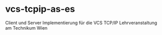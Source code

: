 # vcs-tcpip-as-es
Client und Server Implementierung für die VCS TCP/IP Lehrveranstaltung am Technikum Wien
